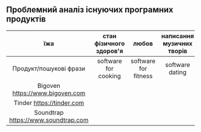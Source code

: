 ## Проблемний аналіз існуючих програмних продуктів
|їжа|стан фізичного здоров'я|любов|написання музичних творів|Тип ліцензії|Примітка|
|:-----:|:---------:|:----------:|:------:|:----------:|:-----:|
|Продукт/пошукові фрази|software for cooking|software for fitness|software dating|software for music generator|
|Bigoven https://www.bigoven.com||||||
|Tinder https://tinder.com||||||
|Soundtrap https://www.soundtrap.com||||||
